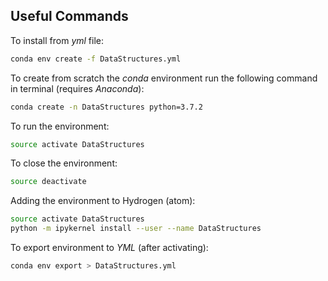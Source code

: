 
## Useful Commands

To install from *yml* file:

```bash
conda env create -f DataStructures.yml
```

To create from scratch the *conda* environment run the following command in terminal (requires _Anaconda_):

```bash
conda create -n DataStructures python=3.7.2
```

To run the environment:

```bash
source activate DataStructures
```

To close the environment:

```bash
source deactivate
```

Adding the environment to Hydrogen (atom):

```bash
source activate DataStructures
python -m ipykernel install --user --name DataStructures
```

To export environment to *YML* (after activating):

```bash
conda env export > DataStructures.yml
```
